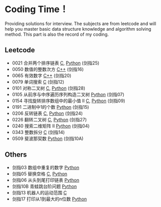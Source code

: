 # Coding Time！

Providing solutions for interview. The subjects are from leetcode and will help you master basic data structure knowledge and algorithm solving method. This part is also the record of my coding.

## Leetcode
* 0021 合并两个排序链表 [C](https://github.com/Tinky2013/Leetcode-solving/blob/master/C&C++/0021%20%E5%90%88%E5%B9%B6%E4%B8%A4%E4%B8%AA%E6%8E%92%E5%BA%8F%E7%9A%84%E9%93%BE%E8%A1%A8.cpp), [Python](https://github.com/Tinky2013/Leetcode-solving/blob/master/Python/0021%20%E5%90%88%E5%B9%B6%E4%B8%A4%E4%B8%AA%E6%8E%92%E5%BA%8F%E7%9A%84%E9%93%BE%E8%A1%A8.py) (剑指25)
* 0050 数值的整数次方 [C++](https://github.com/Tinky2013/Leetcode-solving/blob/master/C%26C%2B%2B/0050%20%20%E6%95%B0%E5%80%BC%E7%9A%84%E6%95%B4%E6%95%B0%E6%AC%A1%E6%96%B9.cpp) (剑指16)
* 0065 有效数字 [C++](https://github.com/Tinky2013/Leetcode-solving/blob/master/C%26C%2B%2B/0065%20%E6%9C%89%E6%95%88%E6%95%B0%E5%AD%97.cpp) (剑指20)
* 0079 单词搜索 [C](https://github.com/Tinky2013/Leetcode-solving/blob/master/C%26C%2B%2B/0079%20%E5%8D%95%E8%AF%8D%E6%90%9C%E7%B4%A2.cpp) (剑指12)
* 0101 对称二叉树 [C](https://github.com/Tinky2013/Leetcode-solving/blob/master/C&C++/0101%20%E5%AF%B9%E7%A7%B0%E4%BA%8C%E5%8F%89%E6%A0%91.cpp), [Python](https://github.com/Tinky2013/Leetcode-solving/blob/master/Python/0101%20Symmetric%20Tree.py) (剑指28)
* 0105  从前序与中序遍历序列构造二叉树 [Python](https://github.com/Tinky2013/Leetcode-solving/blob/master/Python/0105%20%20%E4%BB%8E%E5%89%8D%E5%BA%8F%E4%B8%8E%E4%B8%AD%E5%BA%8F%E9%81%8D%E5%8E%86%E5%BA%8F%E5%88%97%E6%9E%84%E9%80%A0%E4%BA%8C%E5%8F%89%E6%A0%91.py) (剑指07)
* 0154 寻找旋转排序数组中的最小值 II [C](https://github.com/Tinky2013/Leetcode-solving/blob/master/C%26C%2B%2B/0154%20%E5%AF%BB%E6%89%BE%E6%97%8B%E8%BD%AC%E6%8E%92%E5%BA%8F%E6%95%B0%E7%BB%84%E4%B8%AD%E7%9A%84%E6%9C%80%E5%B0%8F%E5%80%BC%20II.cpp), [Python](https://github.com/Tinky2013/Leetcode-solving/blob/master/Python/0154%20%E5%AF%BB%E6%89%BE%E6%97%8B%E8%BD%AC%E6%8E%92%E5%BA%8F%E6%95%B0%E7%BB%84%E4%B8%AD%E7%9A%84%E6%9C%80%E5%B0%8F%E5%80%BC%20II.py) (剑指09)
* 0191 二进制中1的个数 [Python](https://github.com/Tinky2013/Leetcode-solving/blob/master/Python/0191%20%E4%BA%8C%E8%BF%9B%E5%88%B6%E4%B8%AD1%E7%9A%84%E4%B8%AA%E6%95%B0.py) (剑指15)
* 0206 反转链表 [C](https://github.com/Tinky2013/Leetcode-solving/blob/master/C&C++/0206%20%E5%8F%8D%E8%BD%AC%E9%93%BE%E8%A1%A8.cpp), [Python](https://github.com/Tinky2013/Leetcode-solving/blob/master/Python/0206%20%E5%8F%8D%E8%BD%AC%E9%93%BE%E8%A1%A8.py) (剑指24)
* 0226 翻转二叉树 [C](https://github.com/Tinky2013/Leetcode-solving/blob/master/C&C++/0226%20%E7%BF%BB%E8%BD%AC%E4%BA%8C%E5%8F%89%E6%A0%91.cpp), [Python](https://github.com/Tinky2013/Leetcode-solving/blob/master/Python/0226%20%E7%BF%BB%E8%BD%AC%E4%BA%8C%E5%8F%89%E6%A0%91.py) (剑指27)
* 0240 搜索二维矩阵 II [Python](https://github.com/Tinky2013/Leetcode-solving/blob/master/Python/0240%20%E6%90%9C%E7%B4%A2%E4%BA%8C%E7%BB%B4%E7%9F%A9%E9%98%B5%20II.py) (剑指04)
* 0343 整数拆分 [C](https://github.com/Tinky2013/Leetcode-solving/blob/master/C%26C%2B%2B/0343%20%E6%95%B4%E6%95%B0%E6%8B%86%E5%88%86.cpp) (剑指14)
* 0509 斐波那契数 [Python](https://github.com/Tinky2013/Leetcode-solving/blob/master/Python/0509%20%E6%96%90%E6%B3%A2%E9%82%A3%E5%A5%91%E6%95%B0.py) (剑指10A)


## Others
* 剑指03 数组中重复的数字 [Python](https://github.com/Tinky2013/Leetcode-solving/blob/master/Python/JZ03%20%E6%95%B0%E7%BB%84%E4%B8%AD%E7%9A%84%E9%87%8D%E5%A4%8D%E6%95%B0%E5%AD%97.py)
* 剑指05 替换空格 [C](https://github.com/Tinky2013/Leetcode-solving/blob/master/C%26C%2B%2B/JZ05%20%E6%9B%BF%E6%8D%A2%E7%A9%BA%E6%A0%BC.cpp), [Python](https://github.com/Tinky2013/Leetcode-solving/blob/master/Python/JZ05%20%E6%9B%BF%E6%8D%A2%E7%A9%BA%E6%A0%BC.py)
* 剑指06 从头到尾打印链表 [Python](https://github.com/Tinky2013/Leetcode-solving/blob/master/Python/JZ06%20%E4%BB%8E%E5%B0%BE%E5%88%B0%E5%A4%B4%E6%89%93%E5%8D%B0%E9%93%BE%E8%A1%A8.py)
* 剑指10B 青蛙跳台阶问题 [Python](https://github.com/Tinky2013/Leetcode-solving/blob/master/Python/JZ10B%20%E9%9D%92%E8%9B%99%E8%B7%B3%E5%8F%B0%E9%98%B6%E9%97%AE%E9%A2%98.py)
* 剑指13 机器人的运动范围 [C](https://github.com/Tinky2013/Leetcode-solving/blob/master/C%26C%2B%2B/JZ13%20%E6%9C%BA%E5%99%A8%E4%BA%BA%E7%9A%84%E8%BF%90%E5%8A%A8%E8%8C%83%E5%9B%B4.cpp)
* 剑指17 打印从1到最大的n位数 [Python](https://github.com/Tinky2013/Leetcode-solving/blob/master/Python/JZ17%20%E6%89%93%E5%8D%B0%E4%BB%8E1%E5%88%B0%E6%9C%80%E5%A4%A7%E7%9A%84n%E4%BD%8D%E6%95%B0.py)
